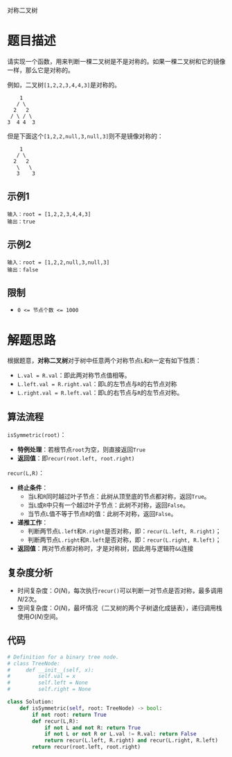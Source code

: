 对称二叉树

# 题目描述

请实现一个函数，用来判断一棵二叉树是不是对称的。如果一棵二叉树和它的镜像一样，那么它是对称的。

例如，二叉树`[1,2,2,3,4,4,3]`是对称的。

```
    1
   / \
  2   2
 / \ / \
3  4 4  3
```

但是下面这个`[1,2,2,null,3,null,3]`则不是镜像对称的：

```
    1
   / \
  2   2
   \   \
   3    3
```

## 示例1

```
输入：root = [1,2,2,3,4,4,3]
输出：true
```

## 示例2

```
输入：root = [1,2,2,null,3,null,3]
输出：false
```

## 限制

- `0 <= 节点个数 <= 1000`

# 解题思路

根据题意，**对称二叉树**对于树中任意两个对称节点`L`和`R`一定有如下性质：

- `L.val = R.val`：即此两对称节点值相等。
- `L.left.val = R.right.val`：即`L`的左节点与`R`的右节点对称
- `L.right.val = R.left.val`：即`L`的右节点与`R`的左节点对称。

## 算法流程

`isSymmetric(root)`：

- **特例处理**：若根节点`root`为空，则直接返回`True`
- **返回值**：即`recur(root.left, root.right)`

`recur(L,R)`：

- **终止条件**：
  - 当`L`和`R`同时越过叶子节点：此树从顶至底的节点都对称，返回`True`。
  - 当`L`或`R`中只有一个越过叶子节点：此树不对称，返回`False`。
  - 当节点`L`值不等于节点`R`的值：此树不对称，返回`False`。
- **递推工作**：
  - 判断两节点`L.left`和`R.right`是否对称，即：`recur(L.left, R.right)`；
  - 判断两节点`L.right`和`R.left`是否对称，即：`recur(L.right, R.left)`；
- **返回值**：两对节点都对称时，才是对称树，因此用与逻辑符`&&`连接

## 复杂度分析

- 时间复杂度：$O(N)$，每次执行`recur()`可以判断一对节点是否对称，最多调用$N/2$次。
- 空间复杂度：$O(N)$，最坏情况（二叉树的两个子树退化成链表），递归调用栈使用$O(N)$空间。

## 代码

```python
# Definition for a binary tree node.
# class TreeNode:
#     def __init__(self, x):
#         self.val = x
#         self.left = None
#         self.right = None

class Solution:
    def isSymmetric(self, root: TreeNode) -> bool:
        if not root: return True
        def recur(L,R):
            if not L and not R: return True
            if not L or not R or L.val != R.val: return False
            return recur(L.left, R.right) and recur(L.right, R.left)
        return recur(root.left, root.right)
```

